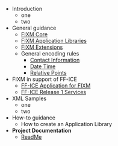 - Introduction
  - one
  - two
- General guidance
  - [FIXM Core](general-guidance/Understanding-FIXM-Core.md)
  - [FIXM Application Libraries](general-guidance/Understanding-FIXM-Applications.md)
  - [FIXM Extensions](general-guidance/Understanding-FIXM-Extensions.md)
  - General encoding rules
    - [Contact Information](encoding/Encoding-Contact-Information.md)
    - [Date Time](encoding/Encoding-Date-Time.md)
    - [Relative Points](encoding/Encoding-Relative-Points.md)
- FIXM in support of FF-ICE
  - [FF-ICE Application for FIXM](understanding/Understanding-the-FFICE-Application-for-FIXM.md)
  - [FF-ICE Release 1 Services](understanding/The-FFICE-Release-1-Services.md)
- XML Samples
  - one
  - two
- How-to guidance
  - How to create an Application Library
- **Project Documentation**
  - [ReadMe](https://github.com/fgraciani/testingdocsify)
